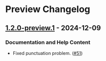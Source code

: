 # Preview Changelog

## [1.2.0-preview.1](https://github.com/YourLabXYZ/PyPIxz/compare/master...release/v2.0) - 2024-12-09

### Documentation and Help Content

- Fixed punctuation problem. ([#51](https://github.com/YourLabXYZ/PyPIxz/issues/51))

